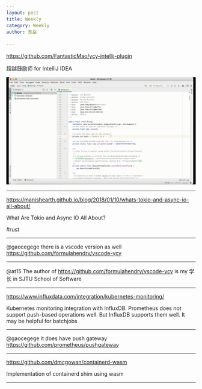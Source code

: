```yaml
---
layout: post
title: Weekly
category: Weekly
author: 东岳

---
```


https://github.com/FantasticMao/ycy-intellij-plugin

超越鼓励师 for IntelliJ IDEA

![](https://raw.githubusercontent.com/FantasticMao/ycy-intellij-plugin/master/doc/usage.gif)

***

https://manishearth.github.io/blog/2018/01/10/whats-tokio-and-async-io-all-about/

What Are Tokio and Async IO All About?

#rust

***

@gaocegege there is a vscode version as well https://github.com/formulahendry/vscode-ycy

***

@at15 The author of https://github.com/formulahendry/vscode-ycy is my 学长 in SJTU School of Software

***

https://www.influxdata.com/integration/kubernetes-monitoring/

Kubernetes monitoring integration with InfluxDB. Prometheus does not support push-based operations well. But InfluxDB supports them well. It may be helpful for batchjobs

***

@gaocegege it does have push gateway https://github.com/prometheus/pushgateway

***

https://github.com/dmcgowan/containerd-wasm

Implementation of containerd shim using wasm

***

